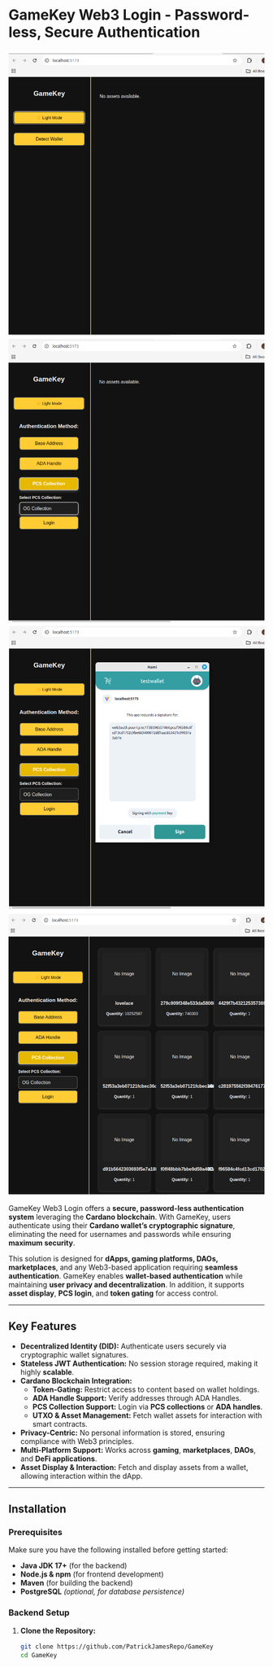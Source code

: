 # GameKey Web3 Login - Password-less, Secure Authentication

![GameKey](./GameKey.png)
![Step 1](./GameKey1.png)
![Step 2](./GameKey2.png)
![Step 3](./GameKey3.png)

GameKey Web3 Login offers a **secure, password-less authentication system** leveraging the **Cardano blockchain**. With GameKey, users authenticate using their **Cardano wallet’s cryptographic signature**, eliminating the need for usernames and passwords while ensuring **maximum security**.

This solution is designed for **dApps, gaming platforms, DAOs, marketplaces**, and any Web3-based application requiring **seamless authentication**. GameKey enables **wallet-based authentication** while maintaining **user privacy and decentralization**. In addition, it supports **asset display**, **PCS login**, and **token gating** for access control.

---

## Key Features

- **Decentralized Identity (DID):** Authenticate users securely via cryptographic wallet signatures.
- **Stateless JWT Authentication:** No session storage required, making it highly **scalable**.
- **Cardano Blockchain Integration:**
    - **Token-Gating:** Restrict access to content based on wallet holdings.
    - **ADA Handle Support:** Verify addresses through ADA Handles.
    - **PCS Collection Support:** Login via **PCS collections** or **ADA handles**.
    - **UTXO & Asset Management:** Fetch wallet assets for interaction with smart contracts.
- **Privacy-Centric:** No personal information is stored, ensuring compliance with Web3 principles.
- **Multi-Platform Support:** Works across **gaming**, **marketplaces**, **DAOs**, and **DeFi applications**.
- **Asset Display & Interaction:** Fetch and display assets from a wallet, allowing interaction within the dApp.

---

## Installation

### Prerequisites

Make sure you have the following installed before getting started:

- **Java JDK 17+** (for the backend)
- **Node.js & npm** (for frontend development)
- **Maven** (for building the backend)
- **PostgreSQL** *(optional, for database persistence)*

### Backend Setup

1. **Clone the Repository:**
   ```bash
   git clone https://github.com/PatrickJamesRepo/GameKey
   cd GameKey
